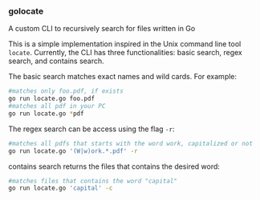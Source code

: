 ### golocate

A custom CLI to recursively search for files written in Go


This is a simple implementation inspired in the Unix command line tool `locate`. Currently, the CLI has three functionalities: basic search, regex search, and contains search.

The basic search matches exact names and wild cards. For example:

```bash
#matches only foo.pdf, if exists
go run locate.go foo.pdf
#matches all pdf in your PC
go run locate.go *pdf
```

The regex search can be access using the flag `-r`:

```bash
#matches all pdfs that starts with the word work, capitalized or not
go run locate.go '(W|w)ork.*.pdf' -r
```

contains search returns the files that contains the desired word:

```bash
#matches files that contains the word "capital"
go run locate.go 'capital' -c
```